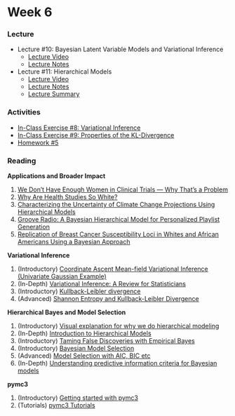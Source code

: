 # Week 6

### Lecture
- Lecture #10: Bayesian Latent Variable Models and Variational Inference
  - [Lecture Video](https://youtu.be/uUF1e7hTFq8)
  - [Lecture Notes](https://github.com/onefishy/am207/blob/master/Lectures/lecture_10_notes.ipynb)
- Lecture #11: Hierarchical Models
  - [Lecture Video](https://youtu.be/asgSnGXf3YI)
  - [Lecture Notes](https://github.com/onefishy/am207/blob/master/Lectures/lecture_11_notes.ipynb)
  - [Lecture Summary](https://github.com/onefishy/am207/blob/master/Lectures/lecture_11_summary.ipynb)

### Activities
- [In-Class Exercise #8: Variational Inference](https://deepnote.com/workspace/weiwei-pan-2902decb-902f-40cc-9fa6-af2e3f31f15b/project/AM207Fall202110-variational-inference-17216e11-6d19-4a7a-a9b7-a374cdc2d25e/%2FIn-Class%20Exercises%2F10_variational_inference.ipynb)
- [In-Class Exercise #9: Properties of the KL-Divergence](https://deepnote.com/workspace/weiwei-pan-2902decb-902f-40cc-9fa6-af2e3f31f15b/project/AM207Fall202111-properties-of-kl-d36aea2b-6ba2-46f0-8ea0-63b7a595fd01/%2FIn-Class%20Exercises%2F11_properties_of_kl.ipynb)
- [Homework #5](https://github.com/onefishy/am207/blob/master/HW/AM207_HW5.ipynb)

### Reading
**Applications and Broader Impact**

1.  [We Don’t Have Enough Women in Clinical Trials — Why That’s a Problem](https://www.healthline.com/health-news/we-dont-have-enough-women-in-clinical-trials-why-thats-a-problem)
2.  [Why Are Health Studies So White?](https://www.theatlantic.com/health/archive/2016/06/why-are-health-studies-so-white/487046/)
3.  [Characterizing the Uncertainty of Climate Change Projections Using Hierarchical Models](http://citeseerx.ist.psu.edu/viewdoc/download?doi=10.1.1.142.9377&rep=rep1&type=pdf)
4.  [Groove Radio: A Bayesian Hierarchical Model for Personalized Playlist Generation](https://cseweb.ucsd.edu/classes/fa17/cse291-b/reading/GrooveRadio.pdf)
5.  [Replication of Breast Cancer Susceptibility Loci in Whites and African Americans Using a Bayesian Approach](https://www.ncbi.nlm.nih.gov/pmc/articles/PMC3895095/)

**Variational Inference**

1.  (Introductory) [Coordinate Ascent Mean-field Variational Inference (Univariate Gaussian Example)](https://suzyahyah.github.io/bayesian%20inference/machine%20learning/variational%20inference/2019/03/20/CAVI.html)
2.  (In-Depth) [Variational Inference: A Review for Statisticians](https://arxiv.org/pdf/1601.00670v9.pdf)
3.  (Introductory) [Kullback-Leibler divergence](https://www.statlect.com/fundamentals-of-probability/Kullback-Leibler-divergence)
4.  (Advanced) [Shannon Entropy and Kullback-Leibler Divergence](https://www.stat.cmu.edu/~cshalizi/754/2006/notes/lecture-28.pdf)

**Hierarchical Bayes and Model Selection**

1.  (Introductory) [Visual explanation for why we do hierarchical modeling](http://mfviz.com/hierarchical-models/)
2.  (In-Depth) [Introduction to Hierarchical Models](http://www.stat.cmu.edu/~brian/463-663/week10/Chapter%2009.pdf)
3.  (Introductory) [Taming False Discoveries with Empirical Bayes](https://towardsdatascience.com/taming-false-discoveries-with-empirical-bayes-2ce81aa8f407)
4.  (Introductory) [Bayesian Model Selection](https://www.cse.wustl.edu/~garnett/cse515t/fall_2019/files/lecture_notes/7.pdf) 
5.  (Advanced) [Model Selection with AIC, BIC etc](https://www.stat.cmu.edu/~larry/=stat705/Lecture16.pdf)
6.  (In-Depth) [Understanding predictive information criteria for Bayesian models](http://www.stat.columbia.edu/~gelman/research/published/waic_understand3.pdf)

**pymc3**

1.  (Introductory) [Getting started with pymc3](https://docs.pymc.io/notebooks/getting_started.html) 
2.  (Tutorials) [pymc3 Tutorials](https://docs.pymc.io/nb_tutorials/index.html)
